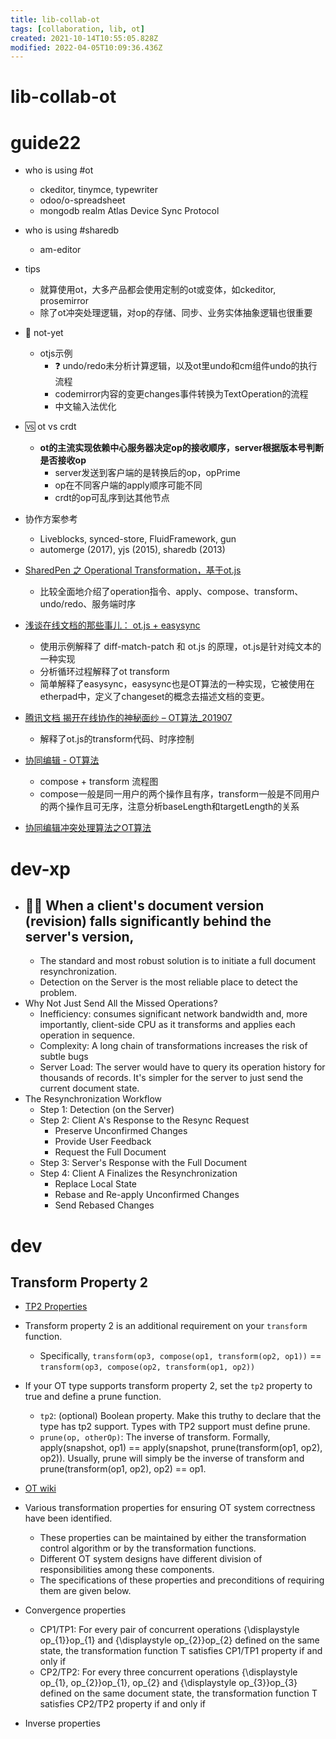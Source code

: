 ```yaml
---
title: lib-collab-ot
tags: [collaboration, lib, ot]
created: 2021-10-14T10:55:05.828Z
modified: 2022-04-05T10:09:36.436Z
---
```


# lib-collab-ot

# guide22

- who is using #ot
  - ckeditor, tinymce, typewriter
  - odoo/o-spreadsheet
  - mongodb realm Atlas Device Sync Protocol
- who is using #sharedb
  - am-editor

- tips
  - 就算使用ot，大多产品都会使用定制的ot或变体，如ckeditor, prosemirror
  - 除了ot冲突处理逻辑，对op的存储、同步、业务实体抽象逻辑也很重要

- 🔲 not-yet
  - otjs示例
    - ❓ undo/redo未分析计算逻辑，以及ot里undo和cm组件undo的执行流程
    - codemirror内容的变更changes事件转换为TextOperation的流程
    - 中文输入法优化

- 🆚️ ot vs crdt
  - **ot的主流实现依赖中心服务器决定op的接收顺序，server根据版本号判断是否接收op**
    - server发送到客户端的是转换后的op，opPrime
    - op在不同客户端的apply顺序可能不同
    - crdt的op可乱序到达其他节点

- 协作方案参考
  - Liveblocks, synced-store, FluidFramework, gun
  - automerge (2017), yjs (2015), sharedb (2013)

- [SharedPen 之 Operational Transformation，基于ot.js](http://objcer.com/2018/03/05/SharePen-Operational-Transformation/)
  - 比较全面地介绍了operation指令、apply、compose、transform、undo/redo、服务端时序

- [浅谈在线文档的那些事儿： ot.js + easysync](https://www.cnblogs.com/cangqinglang/p/16016117.html)
  - 使用示例解释了 diff-match-patch 和 ot.js 的原理，ot.js是针对纯文本的一种实现
  - 分析循环过程解释了ot transform
  - 简单解释了easysync，easysync也是OT算法的一种实现，它被使用在etherpad中，定义了changeset的概念去描述文档的变更。

- [腾讯文档 揭开在线协作的神秘面纱 – OT算法_201907](http://www.alloyteam.com/2019/07/13659/)
  - 解释了ot.js的transform代码、时序控制

- [协同编辑 - OT算法](https://github.com/z2014/Blog/issues/28)
  - compose + transform 流程图
  - compose一般是同一用户的两个操作且有序，transform一般是不同用户的两个操作且可无序，注意分析baseLength和targetLength的关系

- [协同编辑冲突处理算法之OT算法](https://www.douzhixuan.com/xie-tong-bian-ji-chong-tu-chu-li-suan-fa-zhi-otsuan-fa/)
# dev-xp
- ## 🤔🔁 When a client's document version (revision) falls significantly behind the server's version, 
  - The standard and most robust solution is to initiate a full document resynchronization.
  - Detection on the Server is the most reliable place to detect the problem.
- Why Not Just Send All the Missed Operations?
  - Inefficiency: consumes significant network bandwidth and, more importantly, client-side CPU as it transforms and applies each operation in sequence.
  - Complexity: A long chain of transformations increases the risk of subtle bugs
  - Server Load: The server would have to query its operation history for thousands of records. It's simpler for the server to just send the current document state.
- The Resynchronization Workflow
  - Step 1: Detection (on the Server)
  - Step 2: Client A's Response to the Resync Request
    - Preserve Unconfirmed Changes
    - Provide User Feedback
    - Request the Full Document
  - Step 3: Server's Response with the Full Document
  - Step 4: Client A Finalizes the Resynchronization
    - Replace Local State
    - Rebase and Re-apply Unconfirmed Changes
    - Send Rebased Changes
# dev

## Transform Property 2

- [TP2 Properties](https://github.com/ottypes/docs#tp2-properties)
- Transform property 2 is an additional requirement on your `transform` function. 
  - Specifically,  `transform(op3, compose(op1, transform(op2, op1))` == `transform(op3, compose(op2, transform(op1, op2))`
- If your OT type supports transform property 2, set the `tp2` property to true and define a prune function.
  - `tp2`: (optional) Boolean property. Make this truthy to declare that the type has tp2 support. Types with TP2 support must define prune.
  - `prune(op, otherOp)`: The inverse of transform. Formally, apply(snapshot, op1) == apply(snapshot, prune(transform(op1, op2), op2)). Usually, prune will simply be the inverse of transform and prune(transform(op1, op2), op2) == op1.

- [OT wiki](https://en.wikipedia.org/wiki/Operational_transformation)

- Various transformation properties for ensuring OT system correctness have been identified. 
  - These properties can be maintained by either the transformation control algorithm or by the transformation functions.
  - Different OT system designs have different division of responsibilities among these components. 
  - The specifications of these properties and preconditions of requiring them are given below.

- Convergence properties
  - CP1/TP1: For every pair of concurrent operations {\displaystyle op_{1}}op_{1} and {\displaystyle op_{2}}op_{2} defined on the same state, the transformation function T satisfies CP1/TP1 property if and only if
  - CP2/TP2: For every three concurrent operations {\displaystyle op_{1}, op_{2}}op_{1}, op_{2} and {\displaystyle op_{3}}op_{3} defined on the same document state, the transformation function T satisfies CP2/TP2 property if and only if

- Inverse properties

